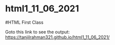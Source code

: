 # html1_11_06_2021
#HTML First Class 





Goto this link to see the output: https://tanjilrahman321.github.io/html1_11_06_2021/
